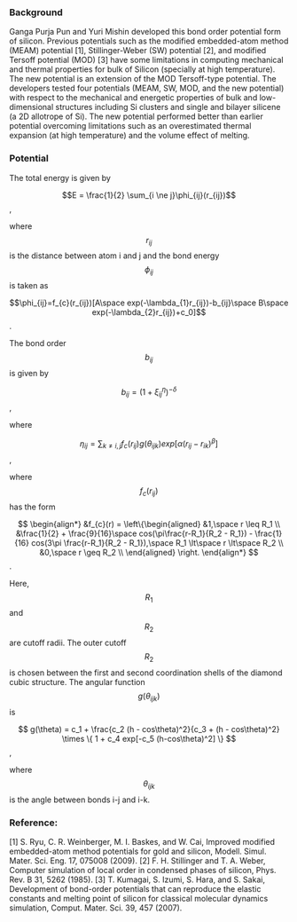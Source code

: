 ### Background ###

Ganga Purja Pun and Yuri Mishin developed this bond order potential form of silicon. Previous potentials such as the modified embedded-atom method (MEAM) potential [1], Stillinger-Weber (SW) potential [2], and modified Tersoff potential (MOD) [3] have some limitations in computing mechanical and thermal properties for bulk of Silicon (specially at high temperature). The new potential is an extension of the MOD Tersoff-type potential. The developers tested four potentials (MEAM, SW, MOD, and the new potential) with respect to the mechanical and energetic properties of bulk and low-dimensional structures including Si clusters and single and bilayer silicene (a 2D allotrope of Si). The new potential performed better than earlier potential overcoming limitations such as an overestimated thermal expansion (at high temperature) and the volume effect of melting.

### Potential ###

The total energy is given by 

$$E = \frac{1}{2} \sum_{i \ne j}\phi_{ij}(r_{ij})$$,

where $$r_{ij}$$ is the distance between atom i and j and the bond energy $$\phi_{ij}$$ is taken as

$$\phi_{ij}=f_{c}(r_{ij})[A\space exp(-\lambda_{1}r_{ij})-b_{ij}\space B\space exp(-\lambda_{2}r_{ij})+c_0]$$.

The bond order $$b_{ij}$$ is given by 

$$b_{ij} = (1+\xi_{ij}^\eta)^{-\delta}$$,

where 

$$\eta_{ij} = \sum_{k\ne i,j}f_{c}(r_{ij})g(\theta_{ijk})exp[\alpha(r_{ij}-r_{ik})^\beta]$$,

where $$f_{c} (r_{ij})$$ has the form

$$
\begin{align*}
&f_{c}(r) = \left\{\begin{aligned}
&1,\space r \leq  R_1 \\
&\frac{1}{2} + \frac{9}{16}\space cos(\pi\frac{r-R_1}{R_2 - R_1}) - \frac{1}{16} cos(3\pi \frac{r-R_1}{R_2 - R_1}),\space R_1 \lt\space r \lt\space R_2  \\
&0,\space r \geq R_2 \\
\end{aligned}
\right.
\end{align*}
$$.

Here, $$R_1$$ and $$R_2$$ are cutoff radii. The outer cutoff  $$R_2$$  is chosen between the first and second coordination shells of the diamond cubic structure. The angular function $$g(\theta_{ijk})$$ is

$$
g(\theta) = c_1 + \frac{c_2 (h - cos\theta)^2}{c_3 + (h - cos\theta)^2} \times \{ 1 + c_4 exp[-c_5 (h-cos\theta)^2] \} 
$$,

where $$\theta_{ijk}$$ is the angle between bonds i-j and i-k.

### Reference: ###

[1] S. Ryu, C. R. Weinberger, M. I. Baskes, and W. Cai, Improved modified embedded-atom method potentials for gold and silicon, Modell. Simul. Mater. Sci. Eng. 17, 075008 (2009).
[2] F. H. Stillinger and T. A. Weber, Computer simulation of local order in condensed phases of silicon, Phys. Rev. B 31, 5262 (1985).
[3] T. Kumagai, S. Izumi, S. Hara, and S. Sakai, Development of bond-order potentials that can reproduce the elastic constants and melting point of silicon for classical molecular dynamics simulation, Comput. Mater. Sci. 39, 457 (2007).


